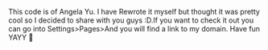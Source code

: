 This code is of Angela Yu. I have Rewrote it myself but thought it was pretty cool so I decided to share with you guys :D.If you want to check it out you can go into Settings>Pages>And you will find a link to my domain. Have fun YAYY 🥳
